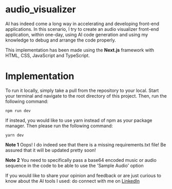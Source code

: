 # audio_visualizer

AI has indeed come a long way in accelerating and developing front-end applications. In this scenario, I try to create an audio visualizer front-end application, within one-day, using AI code generation and using my knowledge to debug and arrange the code properly.

This implementation has been made using the **Next.js** framework with HTML, CSS, JavaScript and TypeScript.

# Implementation

To run it locally, simply take a pull from the repository to your local. Start your terminal and navigate to the root directory of this project. Then, run the following command:

```
npm run dev
```

If instead, you would like to use yarn instead of npm as your package manager. Then please run the following command:

```
yarn dev
```

**Note 1**
Oops! I do indeed see that there is a missing requirements.txt file! Be assured that it will be updated pretty soon!

**Note 2**
You need to specifically pass a base64 encoded music or audio sequence in the code to be able to use the 'Sample Audio' option

If you would like to share your opinion and feedback or are just curious to know about the AI tools I used: do connect with me on [LinkedIn](https://www.linkedin.com/in/gaurav-das-95bb90212/)
